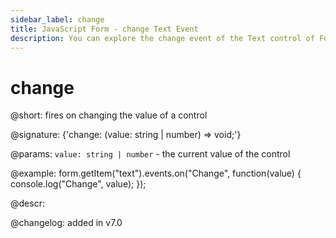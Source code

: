 ```yaml
---
sidebar_label: change
title: JavaScript Form - change Text Event 
description: You can explore the change event of the Text control of Form in the documentation of the DHTMLX JavaScript UI library. Browse developer guides and API reference, try out code examples and live demos, and download a free 30-day evaluation version of DHTMLX Suite 7.
---
```


# change

@short: fires on changing the value of a control

@signature: {'change: (value: string | number) => void;'}

@params:
`value: string | number` - the current value of the control

@example:
form.getItem("text").events.on("Change", function(value) {
    console.log("Change", value);
});

@descr:

@changelog: added in v7.0
